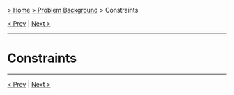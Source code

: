 [> Home](../README.md)  [> Problem Background](README.md) > Constraints

[< Prev](1.4.ActorsActionsAndSignificantScenarios.md)  |  [Next >](1.6.Assumptions.md)

---

# Constraints



------

[< Prev](1.4.ActorsActionsAndSignificantScenarios.md)  |  [Next >](1.6.Assumptions.md)
